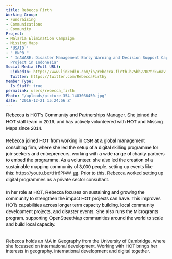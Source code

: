 ```yaml
---
title: Rebecca Firth
Working Group:
- Fundraising
- Communications
- Community
Project:
- Malaria Elimination Campaign
- Missing Maps
- 'USAID '
- " BNPB "
- " InAWARE: Disaster Management Early Warning and Decision Support Capacity Enhancement
  Project in Indonesia"
Social Media (Full URL):
  LinkedIn: https://www.linkedin.com/in/rebecca-firth-b25bb270?trk=nav_responsive_tab_profile_pic
  Twitter: https://twitter.com/RebeccaFirthy
Member Type:
  Is Staff: true
permalink: users/rebecca_firth
Photo: "/uploads/picture-354-1483036450.jpg"
date: '2016-12-21 15:24:56 Z'
---
```

<p style="line-height: 1.38; margin-top: 0pt; margin-bottom: 0pt;" dir="ltr"><span style="font-size: 14.666666666666666px; font-family: Arial; color: #000000; background-color: transparent; font-weight: 400; font-style: normal; font-variant: normal; text-decoration: none; vertical-align: baseline; white-space: pre-wrap;">Rebecca is HOT’s Community and Partnerships Manager. She joined the HOT staff team in 2016, and has actively volunteered with HOT and Missing Maps since 2014.</span></p><p style="line-height: 1.38; margin-top: 0pt; margin-bottom: 0pt;" dir="ltr">&nbsp;</p><p style="line-height: 1.38; margin-top: 0pt; margin-bottom: 0pt;" dir="ltr"><span style="font-size: 14.666666666666666px; font-family: Arial; color: #000000; background-color: transparent; font-weight: 400; font-style: normal; font-variant: normal; text-decoration: none; vertical-align: baseline; white-space: pre-wrap;">Rebecca joined HOT from working in CSR at a global management consulting firm, where she led the setup of a digital skilling programme for job-seekers and entrepreneurs, working with a wide range of charity partners to embed the programme. As a volunteer, she also led the creation of a sustainable mapping community of 3,000 people, setting up events like this:&nbsp;</span><span style="font-family: 'Open Sans', Arial, sans-serif; font-size: 14px;">https://youtu.be/tHr6Pf4W_gg</span><span style="font-family: Arial; font-size: 14.666666666666666px; font-style: normal; font-variant-caps: normal; white-space: pre-wrap; background-color: transparent;">. Prior to this, Rebecca worked setting up digital programmes as a private sector consultant.</span></p><p style="line-height: 1.38; margin-top: 0pt; margin-bottom: 0pt;" dir="ltr">&nbsp;</p><p style="line-height: 1.38; margin-top: 0pt; margin-bottom: 0pt;" dir="ltr"><span style="font-size: 14.666666666666666px; font-family: Arial; color: #000000; background-color: transparent; font-weight: 400; font-style: normal; font-variant: normal; text-decoration: none; vertical-align: baseline; white-space: pre-wrap;">In her role at HOT, Rebecca focuses on sustaining and growing the community to strengthen the impact HOT projects can have. This improves HOTs capabilities across longer term capacity building, local community development projects, and disaster events. She also runs the Microgrants program, supporting OpenStreetMap communities around the world to scale and build local capacity.</span></p><p style="line-height: 1.38; margin-top: 0pt; margin-bottom: 0pt;" dir="ltr">&nbsp;</p><p><span id="docs-internal-guid-60e95d2e-2243-c9dd-e40b-1c6a21010d2f"><span style="font-size: 14.666666666666666px; font-family: Arial; background-color: transparent; font-style: normal; font-variant-ligatures: normal; font-variant-position: normal; font-variant-caps: normal; font-variant-numeric: normal; font-variant-alternates: normal; font-variant-east-asian: normal; white-space: pre-wrap;">Rebecca holds an MA in Geography from the University of Cambridge, where she focussed on international development. Working with HOT brings her interests in geography, international development and digital together.</span></span></p>
